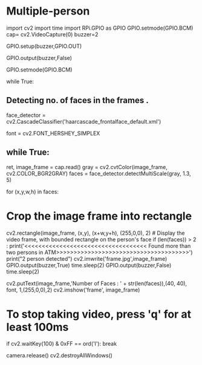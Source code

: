 # Multiple-person
import cv2
import time
import RPi.GPIO as GPIO
GPIO.setmode(GPIO.BCM)  
cap= cv2.VideoCapture(0)
buzzer=2

GPIO.setup(buzzer,GPIO.OUT)

GPIO.output(buzzer,False)

GPIO.setmode(GPIO.BCM)  

while True:
## Detecting no. of faces in the frames .
face_detector = cv2.CascadeClassifier('haarcascade_frontalface_default.xml')

font = cv2.FONT_HERSHEY_SIMPLEX
##        while True:

ret, image_frame = cap.read()
gray = cv2.cvtColor(image_frame, cv2.COLOR_BGR2GRAY)
faces = face_detector.detectMultiScale(gray, 1.3, 5)

for (x,y,w,h) in faces:

# Crop the image frame into rectangle
cv2.rectangle(image_frame, (x,y), (x+w,y+h), (255,0,0), 2)
       # Display the video frame, with bounded rectangle on the person's face
if (len(faces)) > 2 :
print('<<<<<<<<<<<<<<<<<<<<<<<<<<<<<<<<<<< Found more than two persons in ATM>>>>>>>>>>>>>>>>>>>>>>>>>>>>>>>>>>>>>>')
print("2 person detected")
cv2.imwrite('frame.jpg',image_frame)
GPIO.output(buzzer,True)
time.sleep(2)
GPIO.output(buzzer,False)
time.sleep(2)

cv2.putText(image_frame,'Number of Faces : ' + str(len(faces)),(40, 40), font, 1,(255,0,0),2)
cv2.imshow('frame', image_frame)

# To stop taking video, press 'q' for at least 100ms
if cv2.waitKey(100) & 0xFF == ord('l'):
break

camera.release()
cv2.destroyAllWindows()



